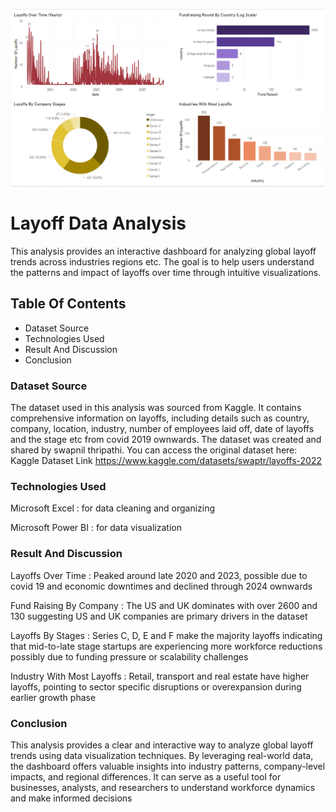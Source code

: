 ![Layoffs Dashboard](Images/Screenshot_layoffs_visual.png)

# Layoff Data Analysis

This analysis provides an interactive dashboard for analyzing global layoff trends across industries regions etc. The goal is to help users understand the patterns and impact of layoffs over time through intuitive visualizations.

## Table Of Contents

* Dataset Source  
* Technologies Used  
* Result And Discussion  
* Conclusion  

### Dataset Source

The dataset used in this analysis was sourced from Kaggle. It contains comprehensive information on layoffs, including details such as country, company, location, industry, number of employees laid off, date of layoffs and the stage etc from covid 2019 ownwards. The dataset was created and shared by swapnil thripathi. You can access the original dataset here: Kaggle Dataset Link https://www.kaggle.com/datasets/swaptr/layoffs-2022

### Technologies Used

Microsoft Excel : for data cleaning and organizing  

Microsoft Power BI : for data visualization

### Result And Discussion

Layoffs Over Time : Peaked around late 2020 and 2023, possible due to covid 19 and economic downtimes and declined through 2024 ownwards  

Fund Raising By Company : The US and UK dominates with over 2600 and 130 suggesting US and UK companies are primary drivers in the dataset  

Layoffs By Stages : Series C, D, E and F make the majority layoffs indicating that mid-to-late stage startups are experiencing more workforce reductions possibly                       due to funding pressure or scalability challenges  

Industry With Most Layoffs : Retail, transport and real estate have higher layoffs, pointing to sector specific disruptions or overexpansion during earlier growth                               phase  

### Conclusion

This analysis provides a clear and interactive way to analyze global layoff trends using data visualization techniques. By leveraging real-world data, the dashboard offers valuable insights into industry patterns, company-level impacts, and regional differences. It can serve as a useful tool for businesses, analysts, and researchers to understand workforce dynamics and make informed decisions


